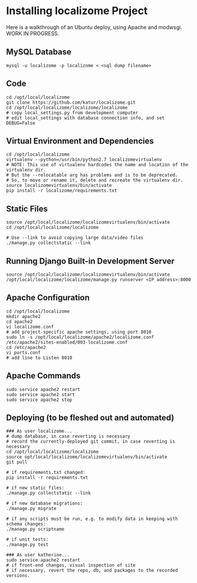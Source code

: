 Installing localizome Project
=============================
Here is a walkthrough of an Ubuntu deploy, using Apache
and modwsgi. WORK IN PROGRESS.


MySQL Database
--------------
```
mysql -u localizome -p localizome < <sql dump filename>
```

Code
----
```
cd /opt/local/localizome
git clone https://github.com/katur/localizome.git
cd /opt/local/localizome/localizome/localizome
# copy local_settings.py from development computer
# edit local_settings with database connection info, and set DEBUG=False
```

Virtual Environment and Dependencies
------------------------------------
```
cd /opt/local/localizome
virtualenv --python=/usr/bin/python2.7 localizomevirtualenv
# NOTE: This use of virtualenv hardcodes the name and location of the virtualenv dir.
# But the --relocatable arg has problems and is to be deprecated.
# So, to move or rename it, delete and recreate the virtualenv dir.
source localizomevirtualenv/bin/activate
pip install -r localizome/requirements.txt
```

Static Files
------------
```
source /opt/local/localizome/localizomevirtualenv/bin/activate
cd /opt/local/localizome/localizome

# Use --link to avoid copying large data/video files
./manage.py collectstatic --link
```

Running Django Built-in Development Server
------------------------------------------
```
source /opt/local/localizome/localizomevirtualenv/bin/activate
/opt/local/localizome/localizome/manage.py runserver <IP address>:8000
```

Apache Configuration
--------------------
```
cd /opt/local/localizome
mkdir apache2
cd apache2
vi localizome.conf
# add project-specific apache settings, using port 8010
sudo ln -s /opt/local/localizome/apache2/localizome.conf /etc/apache2/sites-enabled/003-localizome.conf
cd /etc/apache2
vi ports.conf
# add line to Listen 8010
```

Apache Commands
---------------
```
sudo service apache2 restart
sudo service apache2 start
sudo service apache2 stop
```

Deploying (to be fleshed out and automated)
-------------------------------------------
```
### As user localizome...
# dump database, in case reverting is necessary
# record the currently-deployed git commit, in case reverting is necessary
cd /opt/local/localizome/localizome
source opt/local/localizome/localizomevirtualenv/bin/activate
git pull

# if requirements.txt changed:
pip install -r requirements.txt

# if new static files:
./manage.py collectstatic --link

# if new database migrations:
./manage.py migrate

# if any scripts must be run, e.g. to modify data in keeping with schema changes:
./manage.py scriptname

# if unit tests:
./manage.py test

### As user katherine...
sudo service apache2 restart
# if front-end changes, visual inspection of site
# if necessary, revert the repo, db, and packages to the recorded versions.
```
